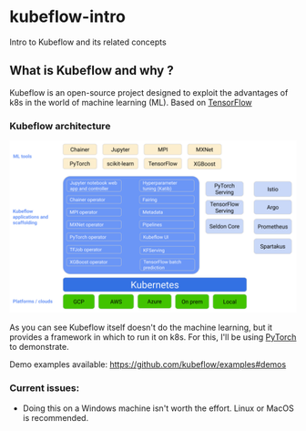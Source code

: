 # kubeflow-intro

Intro to Kubeflow and its related concepts

## What is Kubeflow and why ?

Kubeflow is an open-source project designed to exploit the advantages of k8s in the world of machine learning (ML). Based on [TensorFlow](https://www.tensorflow.org/tfx/)

### Kubeflow architecture

![Kubeflow architecture](/images/kubeflow-overview-platform-diagram.svg)

As you can see Kubeflow itself doesn't do the machine learning, but it provides a framework in which to run it on k8s. For this, I'll be using [PyTorch](https://pytorch.org) to demonstrate.

Demo examples available: https://github.com/kubeflow/examples#demos

### Current issues:

- Doing this on a Windows machine isn't worth the effort. Linux or MacOS is recommended.